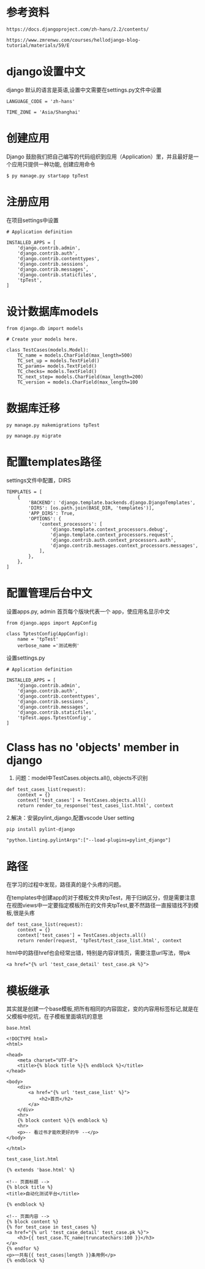 <!--
 * @Author: joker.zhang
 * @Date: 2020-06-23 09:51:27
 * @LastEditors: joker.zhang
 * @LastEditTime: 2020-07-02 16:51:20
 * @Description: For Automation
--> 

# 参考资料
```
https://docs.djangoproject.com/zh-hans/2.2/contents/

https://www.zmrenwu.com/courses/hellodjango-blog-tutorial/materials/59/E
```

# django设置中文
django 默认的语言是英语,设置中文需要在settings.py文件中设置
```
LANGUAGE_CODE = 'zh-hans'

TIME_ZONE = 'Asia/Shanghai'
```

# 创建应用
Django 鼓励我们把自己编写的代码组织到应用（Application）里，并且最好是一个应用只提供一种功能, 创建应用命令
```
$ py manage.py startapp tpTest

```
# 注册应用
在项目settings中设置
```
# Application definition

INSTALLED_APPS = [
    'django.contrib.admin',
    'django.contrib.auth',
    'django.contrib.contenttypes',
    'django.contrib.sessions',
    'django.contrib.messages',
    'django.contrib.staticfiles',
    'tpTest',
]
```
# 设计数据库models

```
from django.db import models

# Create your models here.

class TestCases(models.Model):
    TC_name = models.CharField(max_length=500)
    TC_set_up = models.TextField()
    TC_params= models.TextField()
    TC_checks= models.TextField()
    TC_next_step= models.CharField(max_length=200)
    TC_version = models.CharField(max_length=100
```
# 数据库迁移

```
py manage.py makemigrations tpTest
```
```
py manage.py migrate
```
# 配置templates路径
settings文件中配置，DIRS
```
TEMPLATES = [
    {
        'BACKEND': 'django.template.backends.django.DjangoTemplates',
        'DIRS': [os.path.join(BASE_DIR, 'templates')],
        'APP_DIRS': True,
        'OPTIONS': {
            'context_processors': [
                'django.template.context_processors.debug',
                'django.template.context_processors.request',
                'django.contrib.auth.context_processors.auth',
                'django.contrib.messages.context_processors.messages',
            ],
        },
    },
]
```
# 配置管理后台中文
设置apps.py, admin 首页每个版块代表一个 app，使应用名显示中文
```
from django.apps import AppConfig

class TptestConfig(AppConfig):
    name = 'tpTest'
    verbose_name ='测试用例'
```
设置settings.py
```
# Application definition

INSTALLED_APPS = [
    'django.contrib.admin',
    'django.contrib.auth',
    'django.contrib.contenttypes',
    'django.contrib.sessions',
    'django.contrib.messages',
    'django.contrib.staticfiles',
    'tpTest.apps.TptestConfig',
]
```

# Class has no 'objects' member in django
1. 问题：model中TestCases.objects.all(), objects不识别
```
def test_cases_list(request):
    context = {}
    context['test_cases'] = TestCases.objects.all()
    return render_to_response('test_cases_list.html', context
```
2.解决：安装pylint_django,配置vscode User setting
```
pip install pylint-django
```
```
"python.linting.pylintArgs":["--load-plugins=pylint_django"]
```

# 路径
在学习的过程中发现，路径真的是个头疼的问题。

在templates中创建app的对于模板文件夹tpTest，用于归纳区分，但是需要注意在视图views中一定要指定模板所在的文件夹tpTest,要不然路径一直报错找不到模板,很是头疼
```
def test_case_list(request):
    context = {}
    context['test_cases'] = TestCases.objects.all()
    return render(request, 'tpTest/test_case_list.html', context
```
html中的路径href也会经常出错，特别是内容详情页，需要注意url写法，带pk
```
<a href="{% url 'test_case_detail' test_case.pk %}">
```

# 模板继承
其实就是创建一个base模板,把所有相同的内容固定，变的内容用标签标记,就是在父模板中挖坑，在子模板里面填坑的意思

```
base.html

<!DOCTYPE html>
<html>

<head>
    <meta charset="UTF-8">
    <title>{% block title %}{% endblock %}</title>
</head>

<body>
    <div>
        <a href="{% url 'test_case_list' %}">
            <h2>首页</h2>
        </a>
    </div>
    <hr>
    {% block content %}{% endblock %}
    <hr>
    <p>-- 看过书才能吹更好的牛 --</p>
</body>

</html>
```
```
test_case_list.html

{% extends 'base.html' %}

<!-- 页面标题 -->
{% block title %}
<title>自动化测试平台</title>

{% endblock %}

<!-- 页面内容 -->
{% block content %}
{% for test_case in test_cases %}
<a href="{% url 'test_case_detail' test_case.pk %}">
    <h3>{{ test_case.TC_name|truncatechars:100 }}</h3>
</a>
{% endfor %}
<p>一共有{{ test_cases|length }}条用例</p>
{% endblock %}

```

